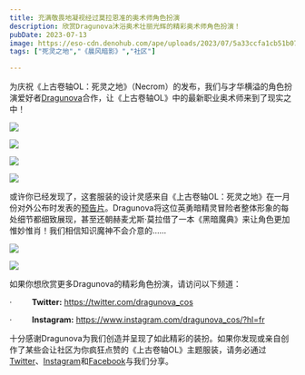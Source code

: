 ```yaml
---
title: 充满敬畏地凝视经过莫拉恩准的奥术师角色扮演
description: 欣赏Dragunova沐浴奥术壮丽光辉的精彩奥术师角色扮演！
pubDate: 2023-07-13
image: https://eso-cdn.denohub.com/ape/uploads/2023/07/5a33ccfa1cb51b07120f03251516dae5.jpg
tags: ["死灵之地","《晨风暗影》","社区"]

---
```


为庆祝《上古卷轴OL：死灵之地》（Necrom）的发布，我们与才华横溢的角色扮演爱好者[Dragunova](https://twitter.com/dragunova_cos/status/1671171486605017091?s=20)合作，让《上古卷轴OL》中的最新职业奥术师来到了现实之中！

![](https://eso-cdn.denohub.com/ape/uploads/2023/07/68bcaeb3d3786d65bf887f58fa3a7653.jpg)

![](https://eso-cdn.denohub.com/ape/uploads/2023/07/65ac812c75f9fec46c2f2e7b9c836102.jpg)

![](https://eso-cdn.denohub.com/ape/uploads/2023/07/cf2644e991e72a82dc49799838e0bae0.jpg)

![](https://eso-cdn.denohub.com/ape/uploads/2023/07/5ed14bab42989bd2e95f5cf089576691.jpg)

或许你已经发现了，这套服装的设计灵感来自《上古卷轴OL：死灵之地》在一月份对外公布时发表的[预告片](https://www.youtube.com/watch?v=FILD6Gj1kVU)。Dragunova将这位英勇暗精灵冒险者整体形象的每处细节都细致展现，甚至还朝赫麦尤斯·莫拉借了一本《黑暗魔典》来让角色更加惟妙惟肖！我们相信知识魔神不会介意的……

![](https://eso-cdn.denohub.com/ape/uploads/2023/07/c4931430a88101e37bad5f11b0c76bb0.jpg)

![](https://eso-cdn.denohub.com/ape/uploads/2023/07/f78d2849a5161482cd0042a5096fe007.jpg)

如果你想欣赏更多Dragunova的精彩角色扮演，请访问以下频道：

·         **Twitter:** <https://twitter.com/dragunova_cos>

·         **Instagram:** <https://www.instagram.com/dragunova_cos/?hl=fr>

十分感谢Dragunova为我们创造并呈现了如此精彩的装扮。如果你发现或亲自创作了某些会让社区为你疯狂点赞的《上古卷轴OL》主题服装，请务必通过[Twitter](https://twitter.com/TESOnline)、[Instagram](https://www.instagram.com/elderscrollsonline/)和[Facebook](https://www.facebook.com/ElderScrollsOnline)与我们分享。 
